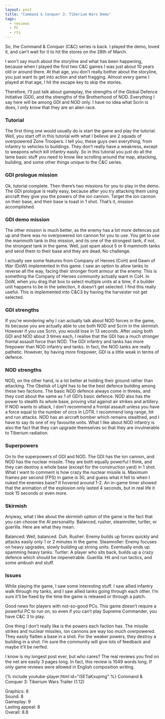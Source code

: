 ```yaml
---
layout: post
title: "Command & Conquer 3: Tiberium Wars Demo"
tags:
  - reviews
  - PC
  - rts
---
```


So, the Command & Conquer (C&C) series is back. I played the demo, loved it, and can’t wait for it to hit the stores on the 28th of March.

I won’t say much about the storyline and what has been happening, because when I played the first two C&C games I was just about 10 years old or around there. At that age, you don’t really bother about the storyline, you just want to get into action and start fragging. Almost every game I played at that age, I hit the escape key to skip the stories.

Therefore, I’ll just talk about gameplay, the strengths of the Global Defence Initiative (GDI), and the strengths of the Brotherhood of NOD. Everything I say here will be among GDI and NOD only. I have no idea what Scrin is does, I only know that they are an alien race.

### Tutorial
The first thing one would usually do is start the game and play the tutorial. Well, you start off in this tutorial with what I believe are 2 squads of overpowered Zone Troopers. I tell you, these guys own everything, from infantry to vehicles to buildings. They don’t really have a weakness, except to weapons which kill infantry easily. So in this tutorial you just do all the lame basic stuff you need to know like scrolling around the map, attacking, building, and some other things unique to the C&C series.

### GDI prologue mission
Ok, tutorial complete. Then there’s two missions for you to play in the demo. The GDI prologue is really easy, because after you try attacking them using aircraft they give you the powers of the ion cannon. Target the ion cannon on their base, and their base is toast in 1 shot. That’s it, mission accomplished.

### GDI demo mission
The other mission is much better, as the enemy has a lot more defences put up and there was no overpowered ion cannon for you to use. You get to use the mammoth tank in this mission, and its one of the strongest tank, if not, the strongest tank in the game. Well, just spam about 5 or 6 mammoth tanks and send them to their base and they are dead. No challenge.

I actually see some features from Company of Heroes (CoH) and Dawn of War (DoW) implemented in this game. I saw an option to allow tanks to reverse all the way, facing their stronger front armour at the enemy. This is something the Company of Heroes community actually want in CoH. In DoW, when you drag that box to select multiple units at a time, if a builder unit happens to be in the selection, it doesn’t get selected. I find this really useful. This is implemented into C&C3 by having the harvester not get selected.

### GDI strengths
If you’re wondering why I can actually talk about NOD forces in the game, its because you are actually able to use both NOD and Scrin in the skirmish. However if you use Scrin, you would lose in 13 seconds. After using both GDI and NOD about 3 times each, I realise that the GDI has a much stronger frontal assault force than NOD. The GDI infantry and tanks has more firepower than NOD infantry and tanks. In fact, the NOD tanks are really pathetic. However, by having more firepower, GDI is a little weak in terms of defence.

### NOD strengths
NOD, on the other hand, is a lot better at holding their ground rather than attacking. The Obelisk of Light has to be the best defence building among these two factions. The basic NOD defence always come in threes, and they cost about the same as 1 of GDI’s basic defence. NOD also has the power to stealth its whole base, proving vital against air strikes and artillery. If NOD wants to attack, I don’t recommend a frontal assault unless you have a force equal to the number of orcs in LOTR. I recommend long range, hit and run attacks. NOD has an aircraft bomber which remains stealthed, and I have to say its one of my favourite units. What I like about NOD infantry is also the fact that they can upgrade themselves so that they are invulnerable to Tiberium radiation.

### Superpowers
On to the superpowers of GDI and NOD. The GDI has the ion cannon, and NOD has the nuclear missile. They are both equally powerful I think, and they can destroy a whole base (except for the construction yard) in 1 shot. What I want to comment is how crazy the nuclear missile is. Maximum frames per second (FPS) in game is 30, and guess what it fell to when I nuked the enemies base? It hovered around 1-2. An in-game timer showed that the animation of the explosion only lasted 4 seconds, but in real life it took 15 seconds or even more.

### Skirmish
Anyway, what I like about the skirmish option of the game is the fact that you can choose the AI personality. Balanced, rusher, steamroller, turtler, or guerilla. Here are what they mean.

Balanced: Well, balanced. Duh.
Rusher: Enemy builds up forces quickly and attacks easily only 1 or 2 minutes in the game.
Steamroller: Enemy focuses on heavy upgrades, slowly building up strong units. Eventually ends up spamming heavy tanks.
Turtler: A player who sits back, builds up a crazy defence which should be impenetrable.
Guerilla: Hit and run tactics, and some ambush and stuff.

### Issues
While playing the game, I saw some interesting stuff. I saw allied infantry walk through my tanks, and I saw allied tanks going through each other. I’m sure it’ll be fixed by the time the game is released or through a patch.

Good news for players with not-so-good PCs. This game doesn’t require a powerful PC to run on, so even if you can’t play Supreme Commander, you have C&C 3 to play.

One thing I don’t really like is the powers each faction has. The missile strikes and nuclear missiles, ion cannons are way too much overpowered. They easily flatten a base in a shot. For the weaker powers, they destroy a building in a shot. I’m sure the community will give lots of feedback and maybe it’ll be nerfed.

I know is my longest post ever, but who cares? The real reviews you find on the net are easily 3 pages long. In fact, this review is 1049 words long. If only game reviews were allowed in English composition writing.

{% include youtube-player.html id="iSETaKxupmg" %}
Command & Conquer 3: Tiberium Wars Trailer (1:12)

Graphics: 8<br />
Sound: 8<br />
Gameplay: 9<br />
Lasting appeal: 8<br />
Overall: 8.8

